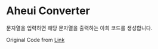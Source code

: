 # Aheui Converter

문자열을 입력하면 해당 문자열을 출력하는 아희 코드를 생성합니다.

Original Code from [Link](https://jeonggyun.tistory.com/270)
